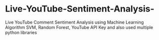 # Live-YouTube-Sentiment-Analysis-
Live YouTube Comment Sentiment Analysis using Machine Learning Algorithm SVM, Random Forest, YouTube API Key and also used multiple python libraries 
